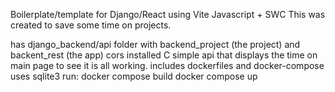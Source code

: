 Boilerplate/template for Django/React using Vite Javascript + SWC
This was created to save some time on projects.

has django_backend/api folder with backend_project (the project) and backent_rest (the app)
cors installed
C simple api that displays the time on main page to see it is all working. 
includes dockerfiles and docker-compose
uses sqlite3
run:
docker compose build
docker compose up

